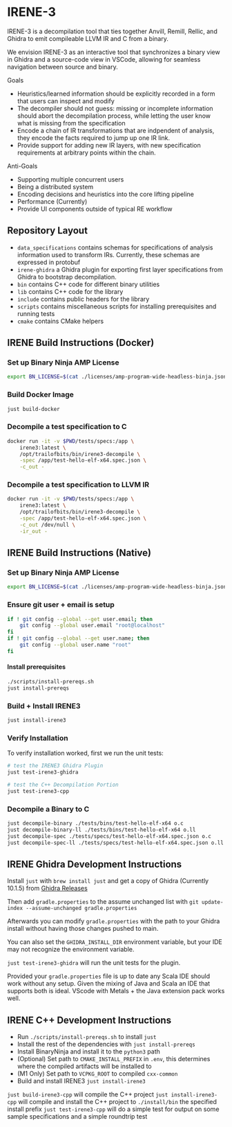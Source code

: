 # IRENE-3

IRENE-3 is a decompilation tool that ties together Anvill, Remill, Rellic, and Ghidra to emit compileable LLVM IR and C from a binary.

We envision IRENE-3 as an interactive tool that synchronizes a binary view in Ghidra and a source-code view in VSCode, allowing for seamless navigation between source and binary. 

Goals
* Heuristics/learned information should be explicitly recorded in a form that users can inspect and modify
* The decompiler should not guess: missing or incomplete information should abort the decompilation process, while letting the user know what is missing from the specification
* Encode a chain of IR transformations that are indpendent of analysis, they encode the facts required to jump up one IR link.
* Provide support for adding new IR layers, with new specification requirements at arbitrary points within the chain.

Anti-Goals
* Supporting multiple concurrent users
* Being a distributed system
* Encoding decisions and heuristics into the core lifting pipeline
* Performance (Currently)
* Provide UI components outside of typical RE workflow

## Repository Layout

* `data_specifications` contains schemas for specifications of analysis information used to transform IRs. Currently, these schemas are expressed in protobuf
* `irene-ghidra` a Ghidra plugin for exporting first layer specifications from Ghidra to bootstrap decompilation.
* `bin` contains C++ code for different binary utilities
* `lib` contains C++ code for the library
* `include` contains public headers for the library
* `scripts` contains miscellaneous scripts for installing prerequisites and running tests
* `cmake` contains CMake helpers

## IRENE Build Instructions (Docker)

### Set up Binary Ninja AMP License
```sh
export BN_LICENSE=$(cat ./licenses/amp-program-wide-headless-binja.json)
```

### Build Docker Image

```sh
just build-docker
```

### Decompile a test specification to C
```sh
docker run -it -v $PWD/tests/specs:/app \
    irene3:latest \
    /opt/trailofbits/bin/irene3-decompile \
    -spec /app/test-hello-elf-x64.spec.json \
    -c_out -
```

### Decompile a test specification to LLVM IR
```sh
docker run -it -v $PWD/tests/specs:/app \
    irene3:latest \
    /opt/trailofbits/bin/irene3-decompile \
    -spec /app/test-hello-elf-x64.spec.json \
    -c_out /dev/null \
    -ir_out -
```
## IRENE Build Instructions (Native)

### Set up Binary Ninja AMP License
```sh
export BN_LICENSE=$(cat ./licenses/amp-program-wide-headless-binja.json)
```
### Ensure git user + email is setup
```sh
if ! git config --global --get user.email; then
    git config --global user.email "root@localhost"
fi
if ! git config --global --get user.name; then
    git config --global user.name "root"
fi
```
#### Install prerequisites
```sh
./scripts/install-prereqs.sh
just install-prereqs
```
### Build + Install IRENE3
```sh
just install-irene3
```
### Verify Installation
To verify installation worked, first we run the unit tests:
```sh
# test the IRENE3 Ghidra Plugin
just test-irene3-ghidra

# test the C++ Decompilation Portion
just test-irene3-cpp
```

### Decompile a Binary to C
```sh
just decompile-binary ./tests/bins/test-hello-elf-x64 o.c
just decompile-binary-ll ./tests/bins/test-hello-elf-x64 o.ll
just decompile-spec ./tests/specs/test-hello-elf-x64.spec.json o.c
just decompile-spec-ll ./tests/specs/test-hello-elf-x64.spec.json o.ll
```

## IRENE Ghidra Development Instructions

Install `just` with `brew install just` and get a copy of Ghidra (Currently 10.1.5) from [Ghidra Releases](https://github.com/NationalSecurityAgency/ghidra/releases)

Then add `gradle.properties` to the assume unchanged list with `git update-index --assume-unchanged gradle.properties`

Afterwards you can modify `gradle.properties` with the path to your Ghidra install without having those changes pushed to main.

You can also set the `GHIDRA_INSTALL_DIR` environment variable, but your IDE may not recognize the environment variable. 

`just test-irene3-ghidra` will run the unit tests for the plugin. 

Provided your `gradle.properties` file is up to date any Scala IDE should work without any setup. Given the mixing of Java and Scala an IDE that supports both is ideal. VScode with Metals + the Java extension pack works well. 

## IRENE C++ Development Instructions

* Run `./scripts/install-prereqs.sh` to install `just`
* Install the rest of the dependencies with `just install-prereqs`
* Install BinaryNinja and install it to the `python3` path
* (Optional) Set path to `CMAKE_INSTALL_PREFIX` in `.env`, this determines where the compiled artifacts will be installed to
* (M1 Only) Set path to `VCPKG_ROOT` to compiled `cxx-common`
* Build and install IRENE3 `just install-irene3`

`just build-irene3-cpp` will compile the C++ project
`just install-irene3-cpp` will compile and install the C++ project to `./install/bin` the specified install prefix
`just test-irene3-cpp` will do a simple test for output on some sample specifications and a simple roundtrip test
